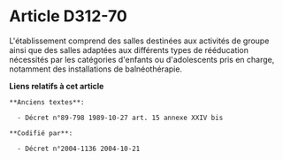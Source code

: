 # Article D312-70

L'établissement comprend des salles destinées aux activités de groupe ainsi que des salles adaptées aux différents types de
rééducation nécessités par les catégories d'enfants ou d'adolescents pris en charge, notamment des installations de
balnéothérapie.

**Liens relatifs à cet article**

	**Anciens textes**:

	  - Décret n°89-798 1989-10-27 art. 15 annexe XXIV bis

	**Codifié par**:

	  - Décret n°2004-1136 2004-10-21
